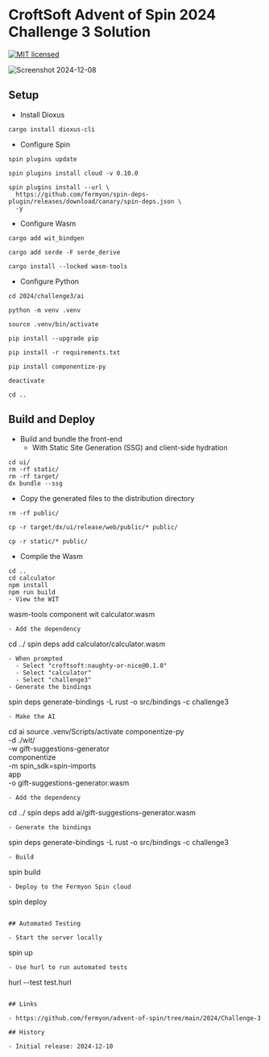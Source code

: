 # CroftSoft Advent of Spin 2024 Challenge 3 Solution

[![MIT licensed][mit-badge]][mit-url]

[mit-badge]: https://img.shields.io/badge/license-MIT-blue.svg
[mit-url]: https://github.com/david-wallace-croft/advent-of-spin/blob/main/LICENSE.txt

![Screenshot 2024-12-08](./media/screenshot-2024-12-08-a.jpg)

## Setup

- Install Dioxus
```
cargo install dioxus-cli
```
- Configure Spin
```
spin plugins update

spin plugins install cloud -v 0.10.0

spin plugins install --url \
  https://github.com/fermyon/spin-deps-plugin/releases/download/canary/spin-deps.json \
  -y  
```
- Configure Wasm
```
cargo add wit_bindgen

cargo add serde -F serde_derive

cargo install --locked wasm-tools
```
- Configure Python
```
cd 2024/challenge3/ai

python -m venv .venv

source .venv/bin/activate

pip install --upgrade pip

pip install -r requirements.txt

pip install componentize-py

deactivate

cd ..
```

## Build and Deploy

- Build and bundle the front-end
  - With Static Site Generation (SSG) and client-side hydration 
```
cd ui/
rm -rf static/
rm -rf target/
dx bundle --ssg
```
- Copy the generated files to the distribution directory
```
rm -rf public/

cp -r target/dx/ui/release/web/public/* public/

cp -r static/* public/
```
- Compile the Wasm
```
cd ..
cd calculator
npm install
npm run build
- View the WIT
```
wasm-tools component wit calculator.wasm
```
- Add the dependency
```
cd ../
spin deps add calculator/calculator.wasm
```
- When prompted
  - Select "croftsoft:naughty-or-nice@0.1.0"
  - Select "calculator"
  - Select "challenge3"
- Generate the bindings
```
spin deps generate-bindings -L rust -o src/bindings -c challenge3
```
- Make the AI
```
cd ai
source .venv/Scripts/activate
componentize-py \
  -d ./wit/ \
  -w gift-suggestions-generator \
  componentize \
  -m spin_sdk=spin-imports \
  app \
  -o gift-suggestions-generator.wasm
```
- Add the dependency
```
cd ../
spin deps add ai/gift-suggestions-generator.wasm
```
- Generate the bindings
```
spin deps generate-bindings -L rust -o src/bindings -c challenge3
```
- Build
```
spin build
```
- Deploy to the Fermyon Spin cloud
```
spin deploy
```

## Automated Testing

- Start the server locally
```
spin up
```
- Use hurl to run automated tests
```
hurl --test test.hurl
```

## Links

- https://github.com/fermyon/advent-of-spin/tree/main/2024/Challenge-3

## History

- Initial release: 2024-12-10
